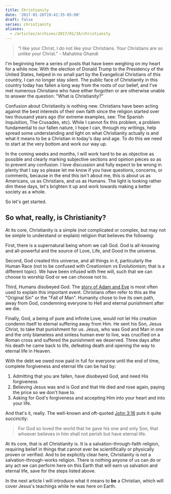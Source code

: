 ```yaml
---
title: Christianity
date: '2017-01-26T19:42:35-05:00'
draft: false
series: christianity
aliases:
  - /articles/archives/2017/01/26/christianity
---
```


> “I like your Christ, I do not like your Christians. Your Christians are so unlike your Christ.” - Mahatma Ghandi

I'm beginning here a series of posts that have been weighing on my heart for a while now. With the election of Donald Trump to the Presidency of the United States, helped in no small part by the Evangelical Christians of this country, I can no longer stay silent. The public face of Christianity in this country today has fallen a long way from the roots of our belief, and I've met numerous Christians who have either forgotten or are otherwise unable to answer the question: "What is Christianity?"

Confusion about Christianity is nothing new. Christians have been acting against the best interests of their own faith since the religion started over two thousand years ago (for extreme examples, see: The Spanish Inquisition, The Crusades, etc). While I cannot fix this problem, a problem fundamental to our fallen nature, I hope I can, through my writings, help spread some understanding and light on what Christianity actually is and what it means to be a Christian in today's day and age. To do this we need to start at the very bottom and work our way up.

In the coming weeks and months, I will work hard to be as objective as possible and clearly marking subjective sections and opinion pieces so as to prevent any confusion. I love discussion and fully expect to be wrong in plenty that I say so please let me know if you have questions, concerns, or comments, because in the end this isn't about me, this is about us as Americans, us as Christians, and us as Humans. The light is looking rather dim these days, let's brighten it up and work towards making a better society as a whole.

So let's get started.

## So what, really, is Christianity?

At its core, Christianity is a simple (not complicated or complex, but may not be simple to understand or explain) religion that believes the following:

First, there is a supernatural being whom we call God. God is all-knowing and all-powerful and the source of Love, Life, and Good in the universe.

Second, God created this universe, and all things in it, particularly the Human Race (not to be confused with Creationism vs Evolutionism; that is a different topic). We have been infused with free will, such that we can choose to worship God or we can choose not to.

Third, Humans disobeyed God. The [story of Adam and Eve](https://en.wikipedia.org/wiki/Adam_and_Eve) is most often used to explain this important event. Christians often refer to this as the "Original Sin" or the "Fall of Man". Humanity chose to live its own path, away from God, condemning everyone to Hell and eternal punishment after we die.

Finally, God, a being of pure and infinite Love, would not let His creation condemn itself to eternal suffering away from Him. He sent his Son, Jesus Christ, to take that punishment for us. Jesus, who was God and Man in one and the only blameless and sinless human ever to live, was crucified on a Roman cross and suffered the punishment we deserved. Three days after his death he came back to life, defeating death and opening the way to eternal life in Heaven.

With the debt we owed now paid in full for everyone until the end of time, complete forgiveness and eternal life can be had by:

1. Admitting that you are fallen, have disobeyed God, and need His forgiveness
2. Believing Jesus was and is God and that He died and rose again, paying the price so we don't have to.
3. Asking for God's forgiveness and accepting Him into your heart and into your life.

And that's it, really. The well-known and oft-quoted [John 3:16](https://www.biblegateway.com/passage/?search=John%203:16) puts it quite succinctly:

> For God so loved the world that he gave his one and only Son, that whoever believes in him shall not perish but have eternal life.

At its core, that is all Christianity is. It is a salvation-through-faith religion, requiring belief in things that cannot ever be scientifically or physically proven or verified. And to be explicitly clear here, Christianity is not a salvation-through-works religion. There is nothing anyone of us can do or any act we can perform here on this Earth that will earn us salvation and eternal life, save for the steps listed above.

In the next article I will introduce what it means to **be** a Christian, which will cover Jesus's teachings while he was here on Earth.
